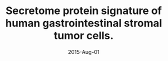 ---
link: https://dx.doi.org/10.1016/j.yexcr.2015.05.004
journal: Experimental cell research
title: Secretome protein signature of human gastrointestinal stromal tumor cells.
date: 2015-Aug-01
authors: Berglund, E, Daré, E, Branca, RM, Akcakaya, P, Fröbom, R, Berggren, PO, Lui, WO, Larsson, C, Zedenius, J, Orre, L, Lehtiö, J, Kim, J, Bränström, R
---